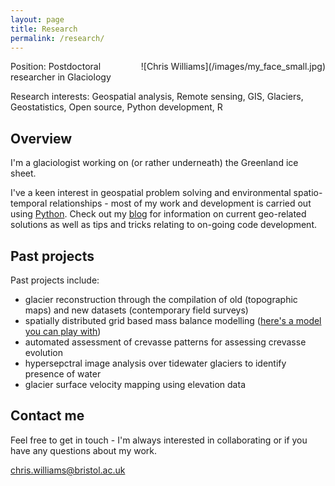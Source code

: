 ```yaml
---
layout: page
title: Research
permalink: /research/
---
```


<div style="float:right; padding-left:20px" markdown="1">
![Chris Williams](/images/my_face_small.jpg)
</div>

Position: Postdoctoral researcher in Glaciology

Research interests: Geospatial analysis, Remote sensing, GIS, Glaciers, Geostatistics, Open source, Python development, R

## Overview

I'm a glaciologist working on (or rather underneath) the Greenland ice sheet. 

I've a keen interest in geospatial problem solving and environmental spatio-temporal relationships - most of my work and development is carried out using [Python](https://www.python.org/). Check out my [blog](../blog) for information on current geo-related solutions as well as tips and tricks relating to on-going code development.

## Past projects

Past projects include:

- glacier reconstruction through the compilation of old (topographic maps) and new datasets (contemporary field surveys)
- spatially distributed grid based mass balance modelling ([here's a model you can play with](https://github.com/Chris35Wills/SEB_model_java_files))
- automated assessment of crevasse patterns for assessing crevasse evolution
- hypersepctral image analysis over tidewater glaciers to identify presence of water 
- glacier surface velocity mapping using elevation data

## Contact me

Feel free to get in touch - I'm always interested in collaborating or if you have any questions about my work.

[chris.williams@bristol.ac.uk](mailto:chris.williams@bristol.ac.uk)
